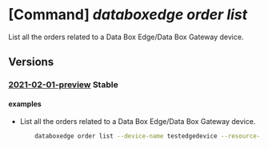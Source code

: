 # [Command] _databoxedge order list_

List all the orders related to a Data Box Edge/Data Box Gateway device.

## Versions

### [2021-02-01-preview](/Resources/mgmt-plane/L3N1YnNjcmlwdGlvbnMve30vcmVzb3VyY2Vncm91cHMve30vcHJvdmlkZXJzL21pY3Jvc29mdC5kYXRhYm94ZWRnZS9kYXRhYm94ZWRnZWRldmljZXMve30vb3JkZXJz/2021-02-01-preview.xml) **Stable**

<!-- mgmt-plane /subscriptions/{}/resourcegroups/{}/providers/microsoft.databoxedge/databoxedgedevices/{}/orders 2021-02-01-preview -->

#### examples

- List all the orders related to a Data Box Edge/Data Box Gateway device.
    ```bash
        databoxedge order list --device-name testedgedevice --resource-group GroupForEdgeAutomation
    ```
